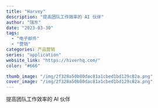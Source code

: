 ```yaml
---
title: "Harvey"
description: "提高团队工作效率的 AI 伙伴"
author: "瑞东"
date: "2023-03-30"
tags:
  - "电子邮件"
  - "营销"
categories: 产品营销
series: "application"
website_link: "https://hiverhq.com/"
color: "#666"

thumb_image: "/img/2f328a50b80dac81a1cbed1bd129c82a.png"
cover_image: "/img/2f328a50b80dac81a1cbed1bd129c82a.png"
---
```


提高团队工作效率的 AI 伙伴